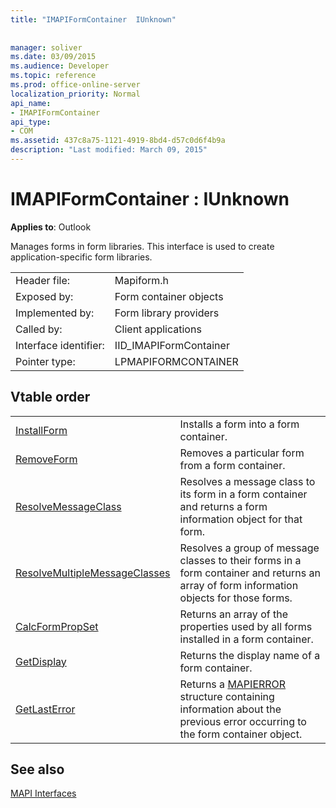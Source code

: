 ```yaml
---
title: "IMAPIFormContainer  IUnknown"
 
 
manager: soliver
ms.date: 03/09/2015
ms.audience: Developer
ms.topic: reference
ms.prod: office-online-server
localization_priority: Normal
api_name:
- IMAPIFormContainer
api_type:
- COM
ms.assetid: 437c8a75-1121-4919-8bd4-d57c0d6f4b9a
description: "Last modified: March 09, 2015"
---
```


# IMAPIFormContainer : IUnknown

  
  
**Applies to**: Outlook 
  
Manages forms in form libraries. This interface is used to create application-specific form libraries. 
  
|||
|:-----|:-----|
|Header file:  <br/> |Mapiform.h  <br/> |
|Exposed by:  <br/> |Form container objects  <br/> |
|Implemented by:  <br/> |Form library providers  <br/> |
|Called by:  <br/> |Client applications  <br/> |
|Interface identifier:  <br/> |IID_IMAPIFormContainer  <br/> |
|Pointer type:  <br/> |LPMAPIFORMCONTAINER  <br/> |
   
## Vtable order

|||
|:-----|:-----|
|[InstallForm](imapiformcontainer-installform.md) <br/> |Installs a form into a form container.  <br/> |
|[RemoveForm](imapiformcontainer-removeform.md) <br/> |Removes a particular form from a form container.  <br/> |
|[ResolveMessageClass](imapiformcontainer-resolvemessageclass.md) <br/> |Resolves a message class to its form in a form container and returns a form information object for that form.  <br/> |
|[ResolveMultipleMessageClasses](imapiformcontainer-resolvemultiplemessageclasses.md) <br/> |Resolves a group of message classes to their forms in a form container and returns an array of form information objects for those forms.  <br/> |
|[CalcFormPropSet](imapiformcontainer-calcformpropset.md) <br/> |Returns an array of the properties used by all forms installed in a form container.  <br/> |
|[GetDisplay](imapiformcontainer-getdisplay.md) <br/> |Returns the display name of a form container.  <br/> |
|[GetLastError](imapiformcontainer-getlasterror.md) <br/> |Returns a [MAPIERROR](mapierror.md) structure containing information about the previous error occurring to the form container object.  <br/> |
   
## See also



[MAPI Interfaces](mapi-interfaces.md)

